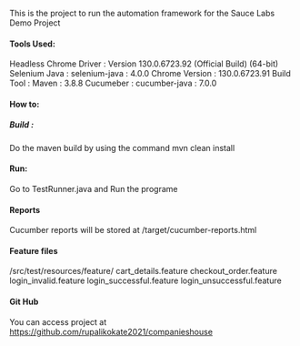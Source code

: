 This is the project to run the automation framework for the Sauce Labs Demo Project

#### Tools Used:
Headless Chrome Driver : Version 130.0.6723.92 (Official Build) (64-bit)
Selenium Java  : selenium-java : 4.0.0
Chrome Version : 130.0.6723.91
Build Tool : Maven : 3.8.8
Cucumeber : cucumber-java : 7.0.0

#### How to:

##### Build : 
Do the maven build by using the command
mvn clean install

#### Run:
Go to TestRunner.java and Run the programe

#### Reports
Cucumber reports will be stored at /target/cucumber-reports.html

#### Feature files
/src/test/resources/feature/
                           cart_details.feature
                           checkout_order.feature
                           login_invalid.feature
                           login_successful.feature
                           login_unsuccessful.feature

#### Git Hub
You can access project at https://github.com/rupalikokate2021/companieshouse 
                  

